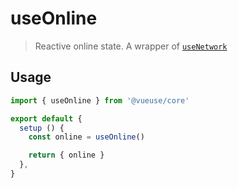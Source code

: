 # useOnline

> Reactive online state. A wrapper of [`useNetwork`](/?path=/story/sensors-usenetwork--demo-docs)

## Usage

```jsx
import { useOnline } from '@vueuse/core'

export default {
  setup () {
    const online = useOnline()

    return { online }
  },
}
```
